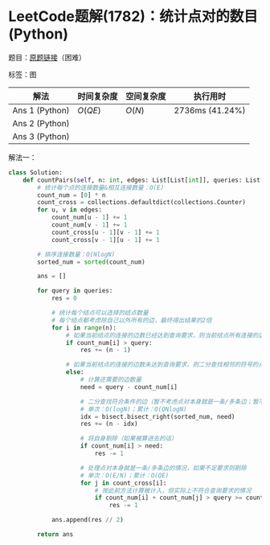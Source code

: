 # LeetCode题解(1782)：统计点对的数目(Python)

题目：[原题链接](https://leetcode-cn.com/problems/count-pairs-of-nodes/)（困难）

标签：图

| 解法           | 时间复杂度 | 空间复杂度 | 执行用时        |
| -------------- | ---------- | ---------- | --------------- |
| Ans 1 (Python) | $O(QE)$    | $O(N)$     | 2736ms (41.24%) |
| Ans 2 (Python) |            |            |                 |
| Ans 3 (Python) |            |            |                 |

解法一：

```python
class Solution:
    def countPairs(self, n: int, edges: List[List[int]], queries: List[int]) -> List[int]:
        # 统计每个点的连接数量&相互连接数量：O(E)
        count_num = [0] * n
        count_cross = collections.defaultdict(collections.Counter)
        for u, v in edges:
            count_num[u - 1] += 1
            count_num[v - 1] += 1
            count_cross[u - 1][v - 1] += 1
            count_cross[v - 1][u - 1] += 1

        # 排序连接数量：O(NlogN)
        sorted_num = sorted(count_num)

        ans = []

        for query in queries:
            res = 0

            # 统计每个结点可以选择的结点数量
            # 每个结点都考虑除自己以外所有的边，最终得出结果的2倍
            for i in range(n):
                # 如果当前结点的连接的边数已经达到查询要求，则当前结点所有连接的边均符合要求
                if count_num[i] > query:
                    res += (n - 1)

                # 如果当前结点的连接的边数未达到查询要求，则二分查找相邻的符号的点对
                else:
                    # 计算还需要的边数量
                    need = query - count_num[i]

                    # 二分查找符合条件的边（暂不考虑点对本身就是一条/多条边；暂不考虑将自身算在内的情况）
                    # 单次：O(logN)；累计：O(QNlogN)
                    idx = bisect.bisect_right(sorted_num, need)
                    res += (n - idx)

                    # 将自身剔除（如果被算进去的话）
                    if count_num[i] > need:
                        res -= 1

                    # 处理点对本身就是一条/多条边的情况，如果不足要求则剔除
                    # 单次：O(E/N)；累计：O(QE)
                    for j in count_cross[i]:
                        # 按此前方法计算被计入，但实际上不符合查询要求的情况
                        if count_num[i] + count_num[j] > query >= count_num[i] + count_num[j] - count_cross[i][j]:
                            res -= 1

            ans.append(res // 2)

        return ans
```


